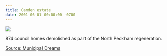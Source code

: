 ```yaml
---
title: Camden estate
date: 2001-06-01 00:00:00 -0700
---
```


![](https://municipaldreams.files.wordpress.com/2016/07/camden-estate-2.jpg)

874 council homes demolished as part of the North Peckham regeneration.

[Source: Municipal Dreams](https://municipaldreams.wordpress.com/2016/10/11/the-five-estates-peckham-part-one/)
